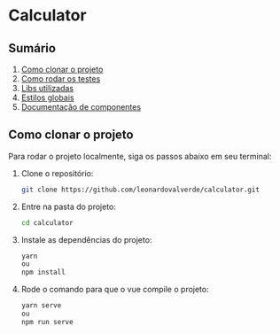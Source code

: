 
# Calculator

## Sumário

1. [Como clonar o projeto](#como-clonar-o-projeto)
2. [Como rodar os testes](#como-rodar-os-testes)
3. [Libs utilizadas](#libs-utilizadas)
4. [Estilos globais](#estilos-globais)
5. [Documentação de componentes](#documentação-de-componentes)

## Como clonar o projeto

Para rodar o projeto localmente, siga os passos abaixo em seu terminal:

1. Clone o repositório:
   ```bash
   git clone https://github.com/leonardovalverde/calculator.git
2. Entre na pasta do projeto:
   ```bash
   cd calculator
3. Instale as dependências do projeto:
   ```bash
   yarn
   ou
   npm install
4. Rode o comando para que o vue compile o projeto:
   ```bash
   yarn serve
   ou
   npm run serve
